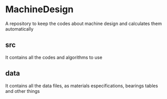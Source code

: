 # MachineDesign

A repository to keep the codes about machine design and calculates them automatically


## src

It contains all the codes and algorithms to use

## data

It contains all the data files, as materials especifications, bearings tables and other things
